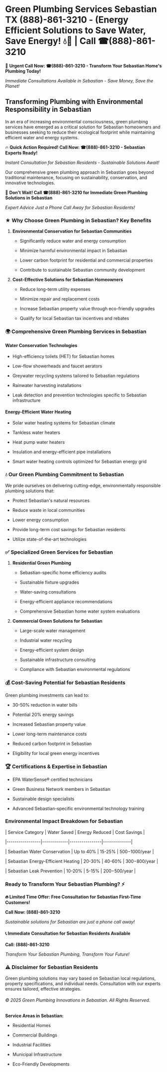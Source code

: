 # Green Plumbing Services Sebastian TX (888)-861-3210 - (Energy Efficient Solutions to Save Water, Save Energy! 💧🌿 | Call ☎(888)-861-3210

🚨 **Urgent Call Now: ☎(888)-861-3210 - Transform Your Sebastian Home's Plumbing Today!**
*Immediate Consultations Available in Sebastian - Save Money, Save the Planet!*

## Transforming Plumbing with Environmental Responsibility in Sebastian

In an era of increasing environmental consciousness, green plumbing services have emerged as a critical solution for Sebastian homeowners and businesses seeking to reduce their ecological footprint while maintaining efficient water and energy systems. 

🔥 **Quick Action Required! Call Now: ☎(888)-861-3210 - Sebastian Experts Ready!**
*Instant Consultation for Sebastian Residents - Sustainable Solutions Await!*

Our comprehensive green plumbing approach in Sebastian goes beyond traditional maintenance, focusing on sustainability, conservation, and innovative technologies.

🚨 **Don't Wait! Call ☎(888)-861-3210 for Immediate Green Plumbing Solutions in Sebastian**
*Expert Advice Just a Phone Call Away for Sebastian Residents!*

### ★ Why Choose Green Plumbing in Sebastian? Key Benefits

1. **Environmental Conservation for Sebastian Communities** 
   - Significantly reduce water and energy consumption
   - Minimize harmful environmental impact in Sebastian
   - Lower carbon footprint for residential and commercial properties
   - Contribute to sustainable Sebastian community development

2. **Cost-Effective Solutions for Sebastian Homeowners** 
   - Reduce long-term utility expenses
   - Minimize repair and replacement costs
   - Increase Sebastian property value through eco-friendly upgrades
   - Qualify for local Sebastian tax incentives and rebates

### 🌍 Comprehensive Green Plumbing Services in Sebastian

#### Water Conservation Technologies
- High-efficiency toilets (HET) for Sebastian homes
- Low-flow showerheads and faucet aerators
- Greywater recycling systems tailored to Sebastian regulations
- Rainwater harvesting installations
- Leak detection and prevention technologies specific to Sebastian infrastructure

#### Energy-Efficient Water Heating
- Solar water heating systems for Sebastian climate
- Tankless water heaters
- Heat pump water heaters
- Insulation and energy-efficient pipe installations
- Smart water heating controls optimized for Sebastian energy grid

### 💧 Our Green Plumbing Commitment to Sebastian

We pride ourselves on delivering cutting-edge, environmentally responsible plumbing solutions that:
- Protect Sebastian's natural resources
- Reduce waste in local communities
- Lower energy consumption
- Provide long-term cost savings for Sebastian residents
- Utilize state-of-the-art technologies

### ✅ Specialized Green Services for Sebastian

1. **Residential Green Plumbing**
   - Sebastian-specific home efficiency audits
   - Sustainable fixture upgrades
   - Water-saving consultations
   - Energy-efficient appliance recommendations
   - Comprehensive Sebastian home water system evaluations

2. **Commercial Green Solutions for Sebastian**
   - Large-scale water management
   - Industrial water recycling
   - Energy-efficient system design
   - Sustainable infrastructure consulting
   - Compliance with Sebastian environmental regulations

### 💰 Cost-Saving Potential for Sebastian Residents

Green plumbing investments can lead to:
- 30-50% reduction in water bills
- Potential 20% energy savings
- Increased Sebastian property value
- Lower long-term maintenance costs
- Reduced carbon footprint in Sebastian
- Eligibility for local green energy incentives

### 🏆 Certifications & Expertise in Sebastian

- EPA WaterSense® certified technicians
- Green Business Network members in Sebastian
- Sustainable design specialists
- Advanced Sebastian-specific environmental technology training

### Environmental Impact Breakdown for Sebastian

| Service Category | Water Saved | Energy Reduced | Cost Savings |
|-----------------|-------------|----------------|--------------|
| Sebastian Water Conservation | Up to 40% | 15-25% | $500-$1000/year |
| Sebastian Energy-Efficient Heating | 20-30% | 40-60% | $300-$800/year |
| Sebastian Leak Prevention | 10-20% | 5-15% | $200-$500/year |

### Ready to Transform Your Sebastian Plumbing? ⚡

**🔥 Limited Time Offer: Free Consultation for Sebastian First-Time Customers!**

**Call Now: (888)-861-3210**
*Sustainable solutions for Sebastian are just a phone call away!*

#### 📞 Immediate Consultation for Sebastian Residents Available

**Call: (888)-861-3210**
*Transform Your Sebastian Plumbing, Transform Your Future!*

### ⚠️ Disclaimer for Sebastian Residents

Green plumbing solutions may vary based on Sebastian local regulations, property specifications, and individual needs. Consultation with our experts ensures tailored, effective strategies.

###### © 2025 Green Plumbing Innovations in Sebastian. All Rights Reserved.

**Service Areas in Sebastian:** 
- Residential Homes
- Commercial Buildings
- Industrial Facilities
- Municipal Infrastructure
- Eco-Friendly Developments